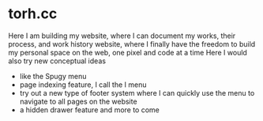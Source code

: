 # torh.cc
Here I am building my website, where I can document my works, their process, and work history website, where I finally have the freedom to build my personal space on the web, one pixel and code at a time
Here I would also try new conceptual ideas
- like the Spugy menu
- page indexing feature, I call the I menu
- try out a new type of footer system where I can quickly use the menu to navigate to all pages on the website
- a hidden drawer feature and more to come
